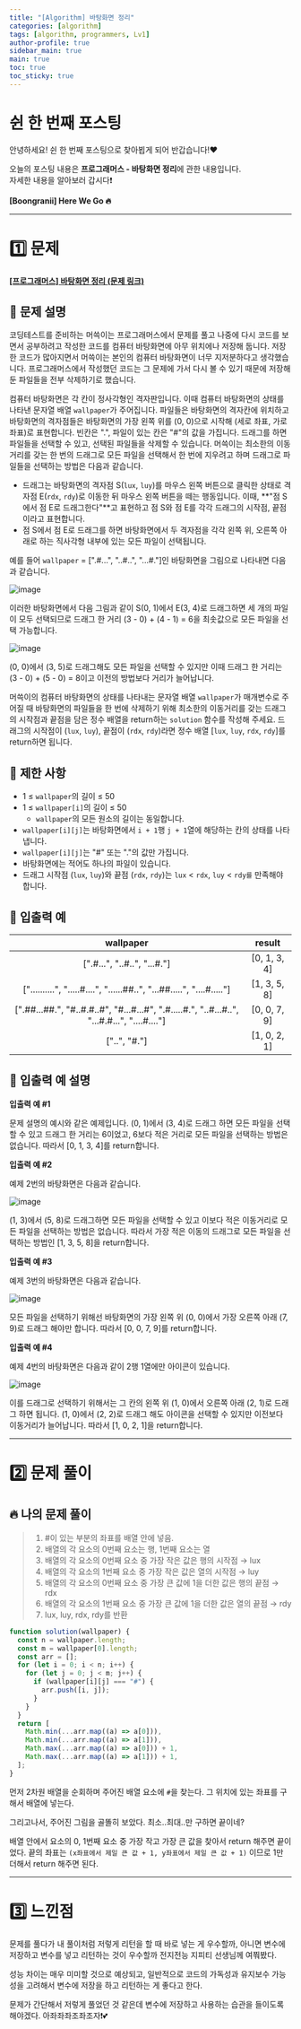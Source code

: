 ```yaml
---
title: "[Algorithm] 바탕화면 정리"
categories: [algorithm]
tags: [algorithm, programmers, Lv1]
author-profile: true
sidebar_main: true
main: true
toc: true
toc_sticky: true
---
```


# 쉰 한 번째 포스팅

안녕하세요! 쉰 한 번째 포스팅으로 찾아뵙게 되어 반갑습니다!♥

오늘의 포스팅 내용은 **프로그래머스 - 바탕화면 정리**에 관한 내용입니다. <br/>
자세한 내용을 알아보러 갑시다❗️

**[Boongranii] Here We Go 🔥**

---

# 1️⃣ 문제

[**[프로그래머스] 바탕화면 정리 (문제 링크)**](https://school.programmers.co.kr/learn/courses/30/lessons/161990)

## 💨 **문제 설명**

코딩테스트를 준비하는 머쓱이는 프로그래머스에서 문제를 풀고 나중에 다시 코드를 보면서 공부하려고 작성한 코드를 컴퓨터 바탕화면에 아무 위치에나 저장해 둡니다. 저장한 코드가 많아지면서 머쓱이는 본인의 컴퓨터 바탕화면이 너무 지저분하다고 생각했습니다. 프로그래머스에서 작성했던 코드는 그 문제에 가서 다시 볼 수 있기 때문에 저장해 둔 파일들을 전부 삭제하기로 했습니다.

컴퓨터 바탕화면은 각 칸이 정사각형인 격자판입니다. 이때 컴퓨터 바탕화면의 상태를 나타낸 문자열 배열 `wallpaper`가 주어집니다. 파일들은 바탕화면의 격자칸에 위치하고 바탕화면의 격자점들은 바탕화면의 가장 왼쪽 위를 (0, 0)으로 시작해 (세로 좌표, 가로 좌표)로 표현합니다. 빈칸은 ".", 파일이 있는 칸은 "#"의 값을 가집니다. 드래그를 하면 파일들을 선택할 수 있고, 선택된 파일들을 삭제할 수 있습니다. 머쓱이는 최소한의 이동거리를 갖는 한 번의 드래그로 모든 파일을 선택해서 한 번에 지우려고 하며 드래그로 파일들을 선택하는 방법은 다음과 같습니다.

- 드래그는 바탕화면의 격자점 S(`lux`, `luy`)를 마우스 왼쪽 버튼으로 클릭한 상태로 격자점 E(`rdx`, `rdy`)로 이동한 뒤 마우스 왼쪽 버튼을 떼는 행동입니다. 이때, **"점 S에서 점 E로 드래그한다"**고 표현하고 점 S와 점 E를 각각 드래그의 시작점, 끝점이라고 표현합니다.
- 점 S에서 점 E로 드래그를 하면 바탕화면에서 두 격자점을 각각 왼쪽 위, 오른쪽 아래로 하는 직사각형 내부에 있는 모든 파일이 선택됩니다.

예를 들어 `wallpaper` = [".#...", "..#..", "...#."]인 바탕화면을 그림으로 나타내면 다음과 같습니다.

![image](https://github.com/bbjbc/bbjbc.github.io/assets/102457140/4cff4a6a-ac0c-4dfd-88e6-ef354632ea29) <br>

이러한 바탕화면에서 다음 그림과 같이 S(0, 1)에서 E(3, 4)로 드래그하면 세 개의 파일이 모두 선택되므로 드래그 한 거리 (3 - 0) + (4 - 1) = 6을 최솟값으로 모든 파일을 선택 가능합니다.

![image](https://github.com/bbjbc/bbjbc.github.io/assets/102457140/f6c8f3a1-6c74-49aa-b9bc-7e72cb83707c) <br>

(0, 0)에서 (3, 5)로 드래그해도 모든 파일을 선택할 수 있지만 이때 드래그 한 거리는 (3 - 0) + (5 - 0) = 8이고 이전의 방법보다 거리가 늘어납니다.

머쓱이의 컴퓨터 바탕화면의 상태를 나타내는 문자열 배열 `wallpaper`가 매개변수로 주어질 때 바탕화면의 파일들을 한 번에 삭제하기 위해 최소한의 이동거리를 갖는 드래그의 시작점과 끝점을 담은 정수 배열을 return하는 `solution` 함수를 작성해 주세요. 드래그의 시작점이 (`lux`, `luy`), 끝점이 (`rdx`, `rdy`)라면 정수 배열 [`lux`, `luy`, `rdx`, `rdy`]를 return하면 됩니다.

## 💨 **제한 사항**

- 1 ≤ `wallpaper`의 길이 ≤ 50
- 1 ≤ `wallpaper[i]`의 길이 ≤ 50
  - `wallpaper`의 모든 원소의 길이는 동일합니다.
- `wallpaper[i][j]`는 바탕화면에서 `i + 1`행 `j + 1`열에 해당하는 칸의 상태를 나타냅니다.
- `wallpaper[i][j]`는 "#" 또는 "."의 값만 가집니다.
- 바탕화면에는 적어도 하나의 파일이 있습니다.
- 드래그 시작점 (`lux`, `luy`)와 끝점 (`rdx`, `rdy`)는 `lux` < `rdx`, `luy` < `rdy를` 만족해야 합니다.

## 💨 **입출력 예**

|                                          wallpaper                                          |    result    |
| :-----------------------------------------------------------------------------------------: | :----------: |
|                                 [".#...", "..#..", "...#."]                                 | [0, 1, 3, 4] |
|           ["..........", ".....#....", "......##..", "...##.....", "....#....."]            | [1, 3, 5, 8] |
| [".##...##.", "#..#.#..#", "#...#...#", ".#.....#.", "..#...#..", "...#.#...", "....#...."] | [0, 0, 7, 9] |
|                                        ["..", "#."]                                         | [1, 0, 2, 1] |

## 💨 **입출력 예 설명**

**입출력 예 #1** <br>

문제 설명의 예시와 같은 예제입니다. (0, 1)에서 (3, 4)로 드래그 하면 모든 파일을 선택할 수 있고 드래그 한 거리는 6이었고, 6보다 적은 거리로 모든 파일을 선택하는 방법은 없습니다. 따라서 [0, 1, 3, 4]를 return합니다.

**입출력 예 #2** <br>

예제 2번의 바탕화면은 다음과 같습니다.

![image](https://github.com/bbjbc/bbjbc.github.io/assets/102457140/9ff22f48-8bbd-468d-9689-04c8af90f546) <br>

(1, 3)에서 (5, 8)로 드래그하면 모든 파일을 선택할 수 있고 이보다 적은 이동거리로 모든 파일을 선택하는 방법은 없습니다. 따라서 가장 적은 이동의 드래그로 모든 파일을 선택하는 방법인 [1, 3, 5, 8]을 return합니다.

**입출력 예 #3** <br>

예제 3번의 바탕화면은 다음과 같습니다.

![image](https://github.com/bbjbc/bbjbc.github.io/assets/102457140/4fa4c8fe-51ba-4e1a-a70e-c5be86281a06) <br>

모든 파일을 선택하기 위해선 바탕화면의 가장 왼쪽 위 (0, 0)에서 가장 오른쪽 아래 (7, 9)로 드래그 해야만 합니다. 따라서 [0, 0, 7, 9]를 return합니다.

**입출력 예 #4** <br>

예제 4번의 바탕화면은 다음과 같이 2행 1열에만 아이콘이 있습니다.

![image](https://github.com/bbjbc/bbjbc.github.io/assets/102457140/bf988752-31bd-48f6-bb38-3552a0cfc27c) <br>

이를 드래그로 선택하기 위해서는 그 칸의 왼쪽 위 (1, 0)에서 오른쪽 아래 (2, 1)로 드래그 하면 됩니다. (1, 0)에서 (2, 2)로 드래그 해도 아이콘을 선택할 수 있지만 이전보다 이동거리가 늘어납니다. 따라서 [1, 0, 2, 1]을 return합니다.

---

# 2️⃣ 문제 풀이

## 🔥 나의 문제 풀이

> 1. #이 있는 부분의 좌표를 배열 안에 넣음.
> 2. 배열의 각 요소의 0번째 요소는 행, 1번째 요소는 열
> 3. 배열의 각 요소의 0번째 요소 중 가장 작은 값은 행의 시작점 → lux
> 4. 배열의 각 요소의 1번째 요소 중 가장 작은 값은 열의 시작점 → luy
> 5. 배열의 각 요소의 0번째 요소 중 가장 큰 값에 1을 더한 값은 행의 끝점 → rdx
> 6. 배열의 각 요소의 1번째 요소 중 가장 큰 값에 1을 더한 값은 열의 끝점 → rdy
> 7. lux, luy, rdx, rdy를 반환

```js
function solution(wallpaper) {
  const n = wallpaper.length;
  const m = wallpaper[0].length;
  const arr = [];
  for (let i = 0; i < n; i++) {
    for (let j = 0; j < m; j++) {
      if (wallpaper[i][j] === "#") {
        arr.push([i, j]);
      }
    }
  }
  return [
    Math.min(...arr.map((a) => a[0])),
    Math.min(...arr.map((a) => a[1])),
    Math.max(...arr.map((a) => a[0])) + 1,
    Math.max(...arr.map((a) => a[1])) + 1,
  ];
}
```

먼저 2차원 배열을 순회하며 주어진 배열 요소에 `#`을 찾는다. 그 위치에 있는 좌표를 구해서 배열에 넣는다.

그리고나서, 주어진 그림을 골똘히 보았다. 최소..최대..만 구하면 끝이네?

배열 안에서 요소의 0, 1번째 요소 중 가장 작고 가장 큰 값을 찾아서 return 해주면 끝이었다. 끝의 좌표는 `(x좌표에서 제일 큰 값 + 1, y좌표에서 제일 큰 값 + 1)` 이므로 1만 더해서 return 해주면 된다.

---

# 3️⃣ 느낀점

문제를 풀다가 내 풀이처럼 저렇게 리턴을 할 때 바로 넣는 게 우수할까, 아니면 변수에 저장하고 변수를 넣고 리턴하는 것이 우수할까 전지전능 지피티 선생님께 여쭤봤다.

성능 차이는 매우 미미할 것으로 예상되고, 일반적으로 코드의 가독성과 유지보수 가능성을 고려해서 변수에 저장을 하고 리턴하는 게 좋다고 한다.

문제가 간단해서 저렇게 풀었던 것 같은데 변수에 저장하고 사용하는 습관을 들이도록 해야겠다. 아좌좌좌조좌조자❗️💕
